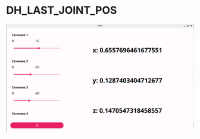 # DH_LAST_JOINT_POS

![Preview](https://github.com/KOJIMEISTER/DH_LAST_JOINT_POS/blob/main/images/show.png)
